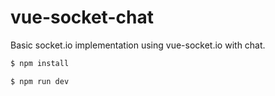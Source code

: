 # vue-socket-chat

Basic socket.io implementation using vue-socket.io with chat.

```sh
$ npm install
```

```sh
$ npm run dev
```